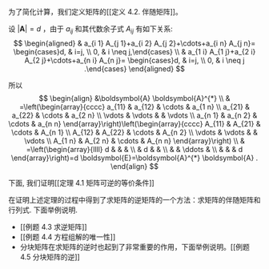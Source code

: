 为了简化计算，我们定义矩阵的[[定义 4.2. 伴随矩阵]]。

设 $|\boldsymbol{A}|=d$ ，由于 $a_{i j}$ 和其代数余子式 $A_{i j}$ 有如下关系:
$$
\begin{aligned}
& a_{i 1} A_{j 1}+a_{i 2} A_{j 2}+\cdots+a_{i n} A_{j n}= \begin{cases}d, & i=j, \\
0, & i \neq j,\end{cases} \\
& a_{1 i} A_{1 j}+a_{2 i} A_{2 j}+\cdots+a_{n i} A_{n j}= \begin{cases}d, & i=j, \\
0, & i \neq j .\end{cases}
\end{aligned}
$$

所以
$$
\begin{align}
&\boldsymbol{A} \boldsymbol{A}^{*} \\
& =\left(\begin{array}{cccc}
a_{11} & a_{12} & \cdots & a_{1 n} \\
a_{21} & a_{22} & \cdots & a_{2 n} \\
\vdots & \vdots & & \vdots \\
a_{n 1} & a_{n 2} & \cdots & a_{n n}
\end{array}\right)\left(\begin{array}{cccc}
A_{11} & A_{21} & \cdots & A_{n 1} \\
A_{12} & A_{22} & \cdots & A_{n 2} \\
\vdots & \vdots & & \vdots \\
A_{1 n} & A_{2 n} & \cdots & A_{n n}
\end{array}\right) \\
& =\left(\begin{array}{llll}
d & & & \\
& d & & \\
& & \ddots & \\
& & & d
\end{array}\right)=d \boldsymbol{E}=\boldsymbol{A}^{*} \boldsymbol{A} .
\end{align}
$$

下面, 我们证明[[定理 4.1 矩阵可逆的等价条件]]

在证明上述定理的过程中得到了求矩阵的逆矩阵的一个方法：求矩阵的伴随矩阵和行列式. 
下面举例说明.
- [[例题 4.3 求逆矩阵]]
- [[例题 4.4 方程组解的唯一性]]
- 分块矩阵在求矩阵的逆时也起到了非常重要的作用，下面举例说明。[[例题 4.5 分块矩阵的逆]]